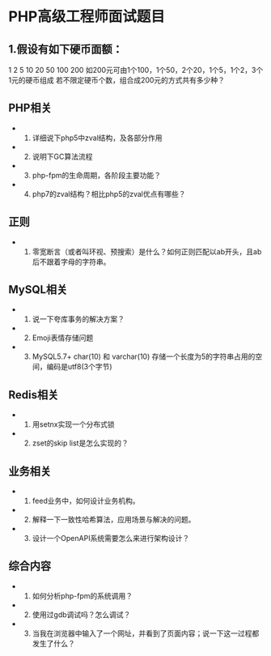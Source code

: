 # PHP高级工程师面试题目
## 1.假设有如下硬币面额：
1 2 5 10 20 50 100 200
如200元可由1个100，1个50，2个20，1个5，1个2，3个1元的硬币组成
若不限定硬币个数，组合成200元的方式共有多少种？

## PHP相关
- 1. 详细说下php5中zval结构，及各部分作用
- 2. 说明下GC算法流程
- 3. php-fpm的生命周期，各阶段主要功能？
- 4. php7的zval结构？相比php5的zval优点有哪些？

## 正则
- 1. 零宽断言（或者叫环视、预搜索）是什么？如何正则匹配以ab开头，且ab后不跟着字母的字符串。

## MySQL相关
- 1. 说一下夸库事务的解决方案？
- 2. Emoji表情存储问题
- 3. MySQL5.7+ char(10) 和 varchar(10) 存储一个长度为5的字符串占用的空间，编码是utf8(3个字节)

## Redis相关
- 1. 用setnx实现一个分布式锁
- 2. zset的skip list是怎么实现的？


## 业务相关
- 1. feed业务中，如何设计业务机构。
- 2. 解释一下一致性哈希算法，应用场景与解决的问题。
- 3. 设计一个OpenAPI系统需要怎么来进行架构设计？

## 综合内容
- 1. 如何分析php-fpm的系统调用？
- 2. 使用过gdb调试吗？怎么调试？
- 3. 当我在浏览器中输入了一个网址，并看到了页面内容；说一下这一过程都发生了什么？

